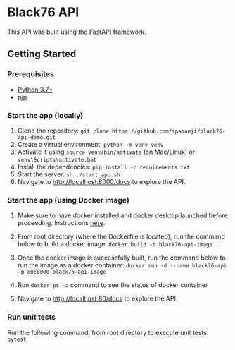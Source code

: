 # Black76 API

This API was built using the [FastAPI](https://fastapi.tiangolo.com/) framework.

## Getting Started

### Prerequisites

- [Python 3.7+](https://www.python.org/downloads/)
- [pip](https://pip.pypa.io/en/stable/installation/)

### Start the app (locally)

1. Clone the repository:
   `git clone https://github.com/spamanji/black76-api-demo.git`
2. Create a virtual environment: `python -m venv venv`
3. Activate it using `source venv/bin/activate` (on Mac/Linux) or `venv\Scripts\activate.bat`
4. Install the dependencies:
   `pip install -r requirements.txt`
5. Start the server:
   `sh ./start_app.sh`
6. Navigate to [http://localhost:8000/docs](http://localhost:8000/docs) to explore the API.

### Start the app (using Docker image)

1. Make sure to have docker installed and docker desktop launched before proceeding. Instructions [here](https://docs.docker.com/get-docker/).

2. From root directory (where the Dockerfile is located), run the command below to build a docker image:
   `docker build -t black76-api-image .`

3. Once the docker image is successfully built, run the command below to run the image as a docker container:
   `docker run -d --name black76-api -p 80:8000 black76-api-image`

4. Run `docker ps -a` command to see the status of docker container

5. Navigate to [http://localhost:80/docs](http://localhost:80/docs) to explore the API.

### Run unit tests

Run the following command, from root directory to execute unit tests: `pytest`
